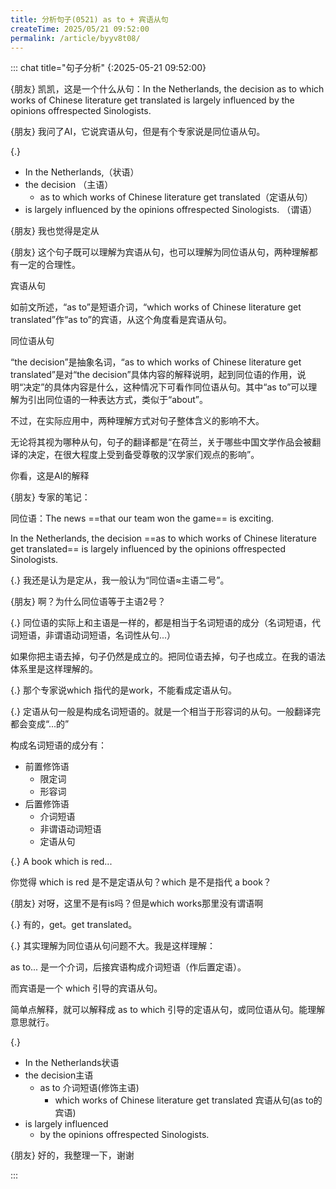 ```yaml
---
title: 分析句子(0521) as to + 宾语从句
createTime: 2025/05/21 09:52:00
permalink: /article/byyv8t08/
---
```



::: chat title="句子分析"
{:2025-05-21 09:52:00}

{朋友}
凯凯，这是一个什么从句：In the Netherlands, the decision as to which works of Chinese literature get translated is largely influenced by the opinions offrespected Sinologists.

{朋友}
我问了AI，它说宾语从句，但是有个专家说是同位语从句。

{.}
- In the Netherlands,（状语）
- the decision （主语）
    - as to which works of Chinese literature get translated（定语从句）
- is largely influenced by the opinions offrespected Sinologists. （谓语）

{朋友}
我也觉得是定从

{朋友}
这个句子既可以理解为宾语从句，也可以理解为同位语从句，两种理解都有一定的合理性。
 
宾语从句
 
如前文所述，“as to”是短语介词，“which works of Chinese literature get translated”作“as to”的宾语，从这个角度看是宾语从句。
 
同位语从句
 
“the decision”是抽象名词，“as to which works of Chinese literature get translated”是对“the decision”具体内容的解释说明，起到同位语的作用，说明“决定”的具体内容是什么，这种情况下可看作同位语从句。其中“as to”可以理解为引出同位语的一种表达方式，类似于“about”。
 
不过，在实际应用中，两种理解方式对句子整体含义的影响不大。
 
无论将其视为哪种从句，句子的翻译都是“在荷兰，关于哪些中国文学作品会被翻译的决定，在很大程度上受到备受尊敬的汉学家们观点的影响”。

你看，这是AI的解释

{朋友}
专家的笔记：

同位语：The news ==that our team won the game== is exciting.

In the Netherlands, the decision ==as to which works of Chinese literature get translated== is largely influenced by the opinions offrespected Sinologists.

{.}
我还是认为是定从，我一般认为“同位语≈主语二号”。

{朋友}
啊？为什么同位语等于主语2号？

{.}
同位语的实际上和主语是一样的，都是相当于名词短语的成分（名词短语，代词短语，非谓语动词短语，名词性从句...）

如果你把主语去掉，句子仍然是成立的。把同位语去掉，句子也成立。在我的语法体系里是这样理解的。

{.}
那个专家说which 指代的是work，不能看成定语从句。

{.}
定语从句一般是构成名词短语的。就是一个相当于形容词的从句。一般翻译完都会变成“...的”

构成名词短语的成分有：
- 前置修饰语
    - 限定词
    - 形容词
- 后置修饰语
    - 介词短语
    - 非谓语动词短语
    - 定语从句

{.}
A book which is red... 

你觉得 which is red 是不是定语从句？which 是不是指代 a book？

{朋友}
对呀，这里不是有is吗？但是which works那里没有谓语啊

{.}
有的，get。get translated。

{.}
其实理解为同位语从句问题不大。我是这样理解：

as to... 是一个介词，后接宾语构成介词短语（作后置定语）。

而宾语是一个 which 引导的宾语从句。

简单点解释，就可以解释成 as to which 引导的定语从句，或同位语从句。能理解意思就行。

{.}
- In the Netherlands状语
- the decision主语
    - as to 介词短语(修饰主语)
        - which works of Chinese literature get translated 宾语从句(as to的宾语)
- is largely influenced
    - by the opinions offrespected Sinologists.

{朋友}
好的，我整理一下，谢谢

:::